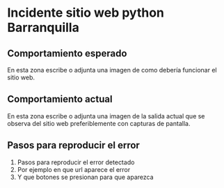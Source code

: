 # Incidente sitio web python Barranquilla

## Comportamiento esperado

En esta zona escribe o adjunta una imagen de como debería funcionar el sitio web.

## Comportamiento actual

En esta zona escribe o adjunta una imagen de la salida actual que se observa del sitio web
preferiblemente con capturas de pantalla.

## Pasos para reproducir el error

1. Pasos para reproducir el error detectado
2. Por ejemplo en que url aparece el error
3. Y que botones se presionan para que aparezca
